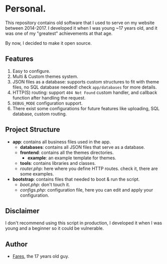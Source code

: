 # Personal.
This repository contains old software that I used to serve on my website between 2014-2017. I developed it when I was young ~17 years old, and it was one of my "greatest" achievements at that age.

By now, I decided to make it open source.

## Features
1. Easy to configure.
2. Multi & Custom themes system.
3. JSON files as a database: supports custom structures to fit with theme files, no SQL database needed! check `app/databases` for more details.
4. HTTP(S) routing: support `404 Not Found` custom handler, and callback function after handling the request.
5. `DEBUG_MODE` configuration support.
6. There exist some configurations for future features like uploading, SQL database, custom routing.


## Project Structure
* **app**: contains all business files used in the app.
  * **databases**: contains all JSON files that serve as a database.
  * **frontend**: contains all the themes directories.
    * **example**: an example template for themes.
  * **tools**: contains libraries and classes.
  * *router.php*: here where you define HTTP routes. check it, there are some examples.
* **bootstrap**: contains files that needed to boot & run the script.
  * *boot.php*: don't touch it.
  * *configs.php*: configuration file, here you can edit and apply your configuration.


## Disclaimer
I don't recommend using this script in production, I developed it when I was young and a beginner so it could be vulnerable.

## Author 
- [Fares](https://Faares.com), the 17 years old guy.
